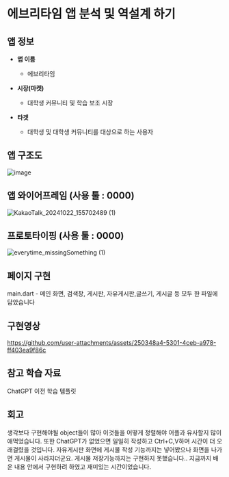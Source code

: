 # 에브리타임 앱 분석 및 역설계 하기        

## 앱 정보

- **앱 이름** 

  - 에브리타임

- **시장(마켓)**  

  - 대학생 커뮤니티 및 학습 보조 시장

- **타겟**  

  - 대학생 및 대학생 커뮤니티를 대상으로 하는 사용자



## 앱 구조도
![image](https://github.com/user-attachments/assets/e79c57f2-75da-4123-94a6-b61b8c0c6cfd)




## 앱 와이어프레임 (사용 툴 : 0000)
![KakaoTalk_20241022_155702489 (1)](https://github.com/user-attachments/assets/d74fcffc-5563-4e20-9bd6-adb6bf8ab97e)



## 프로토타이핑 (사용 툴 : 0000)
![everytime_missingSomething  (1)](https://github.com/user-attachments/assets/3fe26b39-d359-47c6-8ff8-dd0b95e6b479)




## 페이지 구현
main.dart - 메인 화면, 검색창, 게시판, 자유게시판,글쓰기, 게시글 등 모두 한 파일에 담았습니다



## 구현영상 
https://github.com/user-attachments/assets/250348a4-5301-4ceb-a978-ff403ea9f86c





## 참고 학습 자료 
ChatGPT
이전 학습 템플릿

## 회고
생각보다 구현해야될 object들이 많아 이것들을 어떻게 정렬해야 어플과 유사할지 많이 애먹었습니다.
또한 ChatGPT가 없었으면 일일히 작성하고 Ctrl+C,V하며 시간이 더 오래걸렸을 것입니다.
자유게시판 화면에 게시물 작성 기능까지는 넣어봤으나 화면을 나가면 게시물이 사라지더군요.
게시물 저장기능까지는 구현하지 못했습니다..
지금까지 배운 내용 안에서 구현하려 하였고 재미있는 시간이었습니다.
